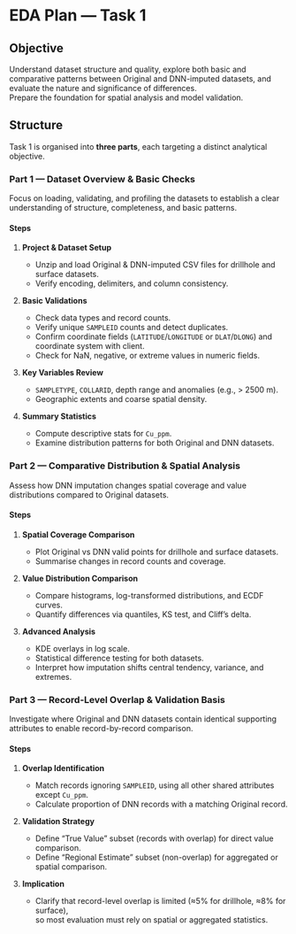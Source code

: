 # EDA Plan — Task 1

## Objective
Understand dataset structure and quality, explore both basic and comparative patterns between Original and DNN-imputed datasets, and evaluate the nature and significance of differences.  
Prepare the foundation for spatial analysis and model validation.

## Structure
Task 1 is organised into **three parts**, each targeting a distinct analytical objective.

### Part 1 — Dataset Overview & Basic Checks
Focus on loading, validating, and profiling the datasets to establish a clear understanding of structure, completeness, and basic patterns.

#### Steps
1. **Project & Dataset Setup**
   - Unzip and load Original & DNN-imputed CSV files for drillhole and surface datasets.  
   - Verify encoding, delimiters, and column consistency.

2. **Basic Validations**
   - Check data types and record counts.  
   - Verify unique `SAMPLEID` counts and detect duplicates.  
   - Confirm coordinate fields (`LATITUDE`/`LONGITUDE` or `DLAT`/`DLONG`) and coordinate system with client.  
   - Check for NaN, negative, or extreme values in numeric fields.

3. **Key Variables Review**
   - `SAMPLETYPE`, `COLLARID`, depth range and anomalies (e.g., > 2500 m).  
   - Geographic extents and coarse spatial density.

4. **Summary Statistics**
   - Compute descriptive stats for `Cu_ppm`.  
   - Examine distribution patterns for both Original and DNN datasets.

### Part 2 — Comparative Distribution & Spatial Analysis
Assess how DNN imputation changes spatial coverage and value distributions compared to Original datasets.

#### Steps
1. **Spatial Coverage Comparison**
   - Plot Original vs DNN valid points for drillhole and surface datasets.  
   - Summarise changes in record counts and coverage.

2. **Value Distribution Comparison**
   - Compare histograms, log-transformed distributions, and ECDF curves.  
   - Quantify differences via quantiles, KS test, and Cliff’s delta.

3. **Advanced Analysis**
   - KDE overlays in log scale.  
   - Statistical difference testing for both datasets.  
   - Interpret how imputation shifts central tendency, variance, and extremes.

### Part 3 — Record-Level Overlap & Validation Basis
Investigate where Original and DNN datasets contain identical supporting attributes to enable record-by-record comparison.

#### Steps
1. **Overlap Identification**
   - Match records ignoring `SAMPLEID`, using all other shared attributes except `Cu_ppm`.  
   - Calculate proportion of DNN records with a matching Original record.

2. **Validation Strategy**
   - Define “True Value” subset (records with overlap) for direct value comparison.  
   - Define “Regional Estimate” subset (non-overlap) for aggregated or spatial comparison.

3. **Implication**
   - Clarify that record-level overlap is limited (≈5% for drillhole, ≈8% for surface),  
     so most evaluation must rely on spatial or aggregated statistics.